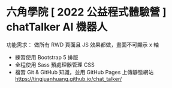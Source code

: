 # 六角學院 [ 2022 公益程式體驗營 ] chatTalker AI 機器人

功能需求：
做所有 RWD 頁面且 JS 效果都做，畫面不可顯示 x 軸

- 練習使用 Bootstrap 5 排版
- 全程使用 Sass 預處理器管理 CSS
- 複習 Git & GitHub 知識，並用 GitHub Pages 上傳靜態網站 https://tingjuanhuang.github.io/chat_talker/
